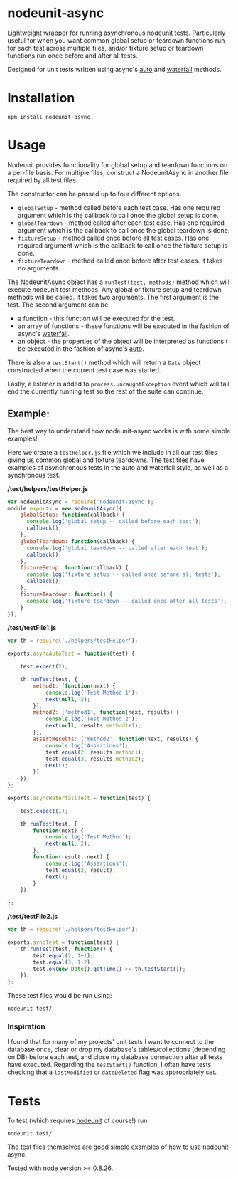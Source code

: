 nodeunit-async
==============

Lightweight wrapper for running asynchronous [nodeunit](https://github.com/caolan/nodeunit) tests. Particularly useful for when you want common global setup or teardown
functions run for each test across multiple files, and/or fixture setup or teardown functions run once before and after all tests.

Designed for unit tests written using async's [auto](https://github.com/caolan/async#auto) and [waterfall](https://github.com/caolan/async#waterfall) methods.


Installation
============

    npm install nodeunit-async

Usage
=============

Nodeunit provides functionality for global setup and teardown functions on a per-file basis. For multiple files, construct a
NodeunitAsync in another file required by all test files.

The constructor can be passed up to four different options.

* ```globalSetup``` - method called before each test case. Has one required argument which is the callback to call once the global setup is done.
* ```globalTeardown``` - method called after each test case. Has one required argument which is the callback to call once the global teardown is done.
* ```fixtureSetup``` - method called once before all test cases. Has one required argument which is the callback to call once the fixture setup is done.
* ```fixtureTeardown``` - method called once before after test cases. It takes no arguments.

The NodeunitAsync object has a ```runTest(test, methods)``` method which will execute nodeunit test methods. Any global or fixture setup and teardown methods will be called. It takes two arguments. The first argument is the test. The second argument can be:

* a function - this function will be executed for the test.
* an array of functions - these functions will be executed in the fashion of async's [waterfall](https://github.com/caolan/async#waterfall).
* an object - the properties of the object will be interpreted as functions t be executed in the fashion of async's [auto](https://github.com/caolan/async#auto).

There is also a ```testStart()``` method which will return a ```Date``` object constructed when the current test case was started.

Lastly, a listener is added to ```process.uncaughtException``` event which will fail end the currently running test so the rest of the suite can continue.

## Example: ##

The best way to understand how nodeunit-async works is with some simple examples!

Here we create a ```testHelper.js``` file which we include in all our test files giving us common global and fixture teardowns.
The test files have examples of asynchronous tests in the auto and waterfall style, as well as a synchronous test.

**/test/helpers/testHelper.js**

```javascript
var NodeunitAsync = require('nodeunit-async');
module.exports = new NodeunitAsync({
    globalSetup: function(callback) {
      console.log('global setup -- called before each test');
      callback();
    },
    globalTeardown: function(callback) {
      console.log('global teardown -- called after each test');
      callback();
    },
    fixtureSetup: function(callback) {
      console.log('fixture setup -- called once before all tests');
      callback();
    },
    fixtureTeardown: function() {
      console.log('fixture teardown -- called once after all tests');
    }
});
```

**/test/testFile1.js**

```javascript
var th = require('./helpers/testHelper');

exports.asyncAutoTest = function(test) {

    test.expect(2);

    th.runTest(test, {
        method1: [function(next) {
            console.log('Test Method 1');
            next(null, 2);
        }],
        method2: ['method1', function(next, results) {
            console.log('Test Method 2');
            next(null, results.method1+1);
        }],
        assertResults: ['method2', function(next, results) {
            console.log('Assertions');
            test.equal(2, results.method1);
            test.equal(3, results.method2);
            next();
        }]
    });
};

exports.asyncWaterfallTest = function(test) {

    test.expect(1);

    th.runTest(test, [
        function(next) {
            console.log('Test Method');
            next(null, 2);
        },
        function(result, next) {
            console.log('Assertions');
            test.equal(2, result);
            next();
        }
    ]);

};
```

**/test/testFile2.js**

```javascript
var th = require('./helpers/testHelper');

exports.syncTest = function(test) {
    th.runTest(test, function() {
        test.equal(2, 1+1);
        test.equal(3, 1+2);
        test.ok(new Date().getTime() >= th.testStart());
    });
};
```

These test files would be run using:

    nodeunit test/

### Inspiration ###

I found that for many of my projects' unit tests I want to connect to the database once, clear or drop my database's tables/collections (depending on DB) before each test, and close my database connection after all tests have executed.
Regarding the ```testStart()``` function, I often have tests checking that a ```lastModified``` or ```dateDeleted``` flag was appropriately set.

Tests
=====
To test (which requires [nodeunit](https://github.com/caolan/nodeunit) of course!) run:

    nodeunit test/

The test files themselves are good simple examples of how to use nodeunit-async.

Tested with node version >= 0.8.26.